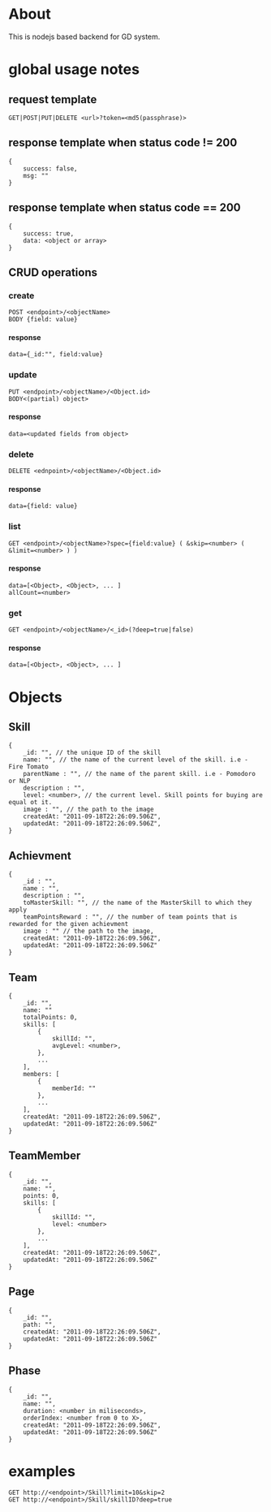 # About #
This is nodejs based backend for GD system. 

# global usage notes #

## request template ##
    GET|POST|PUT|DELETE <url>?token=<md5(passphrase)>

## response template when status code != 200 ##
    {
        success: false,
        msg: ""
    }

## response template when status code == 200 ##
    {
        success: true,
        data: <object or array>
    }

## CRUD operations ##

### create ###
    POST <endpoint>/<objectName>
    BODY {field: value}
#### response ####
    data={_id:"", field:value}

### update ###
    PUT <endpoint>/<objectName>/<Object.id>
    BODY<(partial) object>
#### response ####
    data=<updated fields from object>

### delete ###
    DELETE <ednpoint>/<objectName>/<Object.id>
#### response ####
    data={field: value}

### list ###
    GET <endpoint>/<objectName>?spec={field:value} ( &skip=<number> ( &limit=<number> ) )

#### response ####
    data=[<Object>, <Object>, ... ]
    allCount=<number>

### get ###
    GET <endpoint>/<objectName>/<_id>(?deep=true|false)

#### response ####
    data=[<Object>, <Object>, ... ]

# Objects #

## Skill ##
    {
        _id: "", // the unique ID of the skill
        name: "", // the name of the current level of the skill. i.e - Fire Tomato
        parentName : "", // the name of the parent skill. i.e - Pomodoro or NLP
        description : "", 
        level: <number>, // the current level. Skill points for buying are equal ot it.
        image : "", // the path to the image
        createdAt: "2011-09-18T22:26:09.506Z",
        updatedAt: "2011-09-18T22:26:09.506Z",
    }

## Achievment ##
    {
        _id : "",
        name : "",
        description : "",
        toMasterSkill: "", // the name of the MasterSkill to which they apply
        teamPointsReward : "", // the number of team points that is rewarded for the given achievment
        image : "" // the path to the image,
        createdAt: "2011-09-18T22:26:09.506Z",
        updatedAt: "2011-09-18T22:26:09.506Z"
    }

## Team ##
    {
        _id: "",
        name: ""
        totalPoints: 0,
        skills: [
            {
                skillId: "",
                avgLevel: <number>,
            },
            ...
        ],
        members: [
            {
                memberId: ""
            },
            ...
        ],
        createdAt: "2011-09-18T22:26:09.506Z",
        updatedAt: "2011-09-18T22:26:09.506Z"
    }

## TeamMember ##
    {
        _id: "",
        name: "",
        points: 0,
        skills: [
            {
                skillId: "",
                level: <number>
            },
            ...
        ],
        createdAt: "2011-09-18T22:26:09.506Z",
        updatedAt: "2011-09-18T22:26:09.506Z"
    }

## Page ##
    {
        _id: "",
        path: "",
        createdAt: "2011-09-18T22:26:09.506Z",
        updatedAt: "2011-09-18T22:26:09.506Z"
    }

## Phase ##
    {
        _id: "",
        name: "",
        duration: <number in miliseconds>,
        orderIndex: <number from 0 to X>,
        createdAt: "2011-09-18T22:26:09.506Z",
        updatedAt: "2011-09-18T22:26:09.506Z"
    }


# examples #
    GET http://<endpoint>/Skill?limit=10&skip=2
    GET http://<endpoint>/Skill/skillID?deep=true
